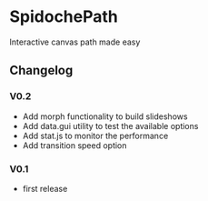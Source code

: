 # SpidochePath
Interactive canvas path made easy

## Changelog

### V0.2
- Add morph functionality to build slideshows
- Add data.gui utility to test the available options
- Add stat.js to monitor the performance
- Add transition speed option

### V0.1
- first release
